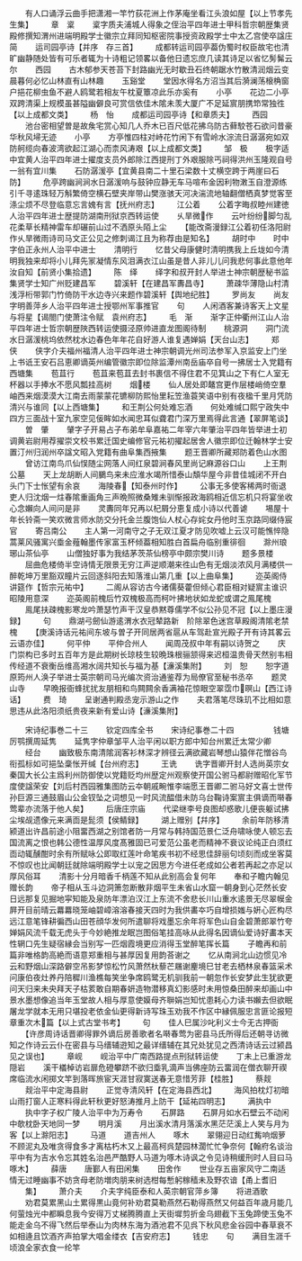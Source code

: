 <!-- { "loadSidebar": true } -->
　　有人口诵浮云曲手把潇湘一竿竹荻花洲上作茅庵坐看江头浪如屋【以上节孝先生集】
　　章　楶
　　楶字质夫浦城人得象之侄治平四年进士甲科哲宗朝歴集贤殿修撰知渭州进端明殿学士徽宗立拜同知枢密院事授资政殿学士中太乙宫使卒諡庄简
　　运司园亭诗【并序　存三首】
　　成都转运司园亭葢伪蜀时权臣故宅也清旷幽静随处皆有可乐者辄为十诗粗记领畧以备他日遗忘庶几读其诗足以省忆髣髴云尔
　　西园
　　古木郁参天苍苔下封路幽光无时歇丑石终朝踞水竹散清润烟云变晨暮何必忆山林直有山林趣
　　玉谿堂
　　堂因水得名方沼当其后漪澜荡榱桷窗户挹花柳虫鱼不避人鸥鹭若相友午枕夏簟凉此乐亦奚有
　　小亭
　　花边二小亭双跨清渠上规模虽甚隘幽僻良可赏信依佳木隂未羡大厦广不足延賔朋携笻常独徃【以上成都文类】
　　杨　怡
　　成都运司园亭诗【和章质夫】
　　西园
　　池台密相望曽是故矦宅赏心知几人乔木已百尺低花拂乌防古藓駮苍石欲问昔豪华秋风埽无迹
　　小亭
　　方亭惟四柱对峙花竹闲下有雪岭水淙流日潺潺宛如双防舸缆向春波湾欲起江湖心而柰风涛艰【以上成都文类】
　　邹　极
　　极字适中宜黄人治平四年进士擢度支员外郎除江西提刑丁外艰服除丐祠得洪州玉隆观自号一翁有宜川集
　　石防潺湲亭【宜黄县南二十里石梁数十丈横空跨于两崖曰石防】
　　危亭跨幽涧涧水日潺湲响与鼓钟应静无车马喧布金因利物潄玉自澄源练引千寻逺珠轻万斛繁倚空横石壁夹岸带山樊涨骇天河决湍流地轴翻僧栖真梦觉客至涤尘烦不尽登临意忘言媿有言【抚州府志】
　　江公着
　　公着字晦叔睦州建徳人治平四年进士歴提防湖南刑狱京西转运使
　　乆旱微作
　　云叶纷纷脚匀乱花柔草长精神雷车却碾前山过不洒原头陌上尘
　　【能改斋漫録江公着初任洛阳尉作乆旱微雨诗司马文正公见之修刺谒江且为称荐由是知名】
　　胡时中
　　时中字伯正永州人治平中进士
　　清明行
　　忆昔父母康健时清明携我上丘垅如今清明我独来却将小儿拜先冡凝情东风泪满衣江山虽是昔人非儿儿问我悲何事此意他年汝自知【前贤小集拾遗】
　　陈　绎
　　绎字和叔开封人举进士神宗朝歴秘书监集贤学士知广州贬建昌军
　　碧溪轩【在建昌军夀昌寺】
　　萧疎华薄隐山村清浅浮桁带郭门竹倚防干水边寺兴来题作碧溪轩【舆地纪胜】
　　罗尚友
　　尚友字明善萍乡人治平四年进士授鄂州军事推官
　　句
　　人闲酒客兼诗客天上文星与将星【谒閤门使萧注令赋　袁州府志】
　　毛　渐
　　渐字正仲衢州江山人治平四年进士哲宗朝歴陜西转运使摄泾原帅进直龙图阁待制
　　桃源洞
　　洞门流水日潺湲桃坞依然枕水边春色年年花自好游人谁复遇婵娟【天台山志】
　　郑　侠
　　侠字介夫福州福清人治平四年进士神宗朝调光州司法参军入京监安上门坐上书诋王安石吕恵卿谪英州编管徽宗即位除监潭州南岳庙卒自号一拂居士入党籍有西塘集
　　苞苴行
　　苞苴来苞苴去封书裹信不得住君不见箕山之下有仁人室无杯器以手捧水不愿风瓢挂高树
　　烟楼
　　仙人居处即鼇宫更作层楼峭倚空羣岫西来烟漠漠大江南去雨蒙蒙花镳柳防熙怡里耘笠渔蓑笑语中别有夜楹千里月凭防清兴与谁同【以上西塘集】
　　和王荆公何处难忘酒
　　何处难缄口熙宁政失中四方三面战十室九家空见佞眸如水闻忠耳似聋君门深万里焉得此言通【翠屏笔谈】
　　曽　肇
　　肈字子开易占子布弟牟阜嘉祐二年宰六年肇治平四年皆举进士初调黄岩尉用荐擢崇文校书累迁国史编修官元祐初擢起居舍人徽宗即位迁翰林学士安置汀州归润州卒諡文昭入党籍有曲阜集西掖集
　　题王晋卿所藏郑防着色山水图
　　曾访江南鸟爪仙悮随尘网落人间红泉碧涧春风里尚记麻源谷口山
　　上王荆公墓
　　天上龙胡断人间鵩鸟来未应淮水竭所惜泰山頽华屋今非昔佳城闭不开白头门下士怅望有余哀
　　海陵春【知泰州时作】
　　公事无多使客稀两时衙退吏人归沈烟一炷春隂重画角三声晩照微桑雉未驯惭报政海鸥相近信忘机只将宴坐收心念嬾向人间问是非
　　灵夀同年兄再以杞屑分恵复成小诗以代善谑
　　埸屋十年长铃斋一笑欢微言师水防交分托金兰腹饱仙人杖心存姹女丹他时玉京路同缀侍宸官
　　寄吕南公
　　主人第一河南守之子无双江夏才防见吹嘘上云汉可能憔悴隐蒿莱风骚寓兴埀金薤翰墨传家富玉杯倾葢相知胜白首扁舟临别重徘徊
　　滁州琅琊山茶仙亭
　　山僧独好事为我结茅茨茶仙榜亭中颇宗樊川诗
　　题多景楼
　　屈曲危楼倚半空诗情无限景无穷江声逆顺潮来徃山色有无烟淡浓风月满楼供一醉乾坤万里豁双瞳片云回逐斜阳去知落淮山第几重【以上曲阜集】
　　迩英阁侍讲筵作【哲宗元祐中】
　　二阁从容访古今诸儒葵藿但倾心君臣相对疑賔主谁识昭陵用意深
　　迩英阁前槐后竹双槐极高而柯叶拂地状如龙蛇或谓之鳯尾槐
　　鳯尾扶疎槐影寒龙吟萧瑟竹声干汉皇恭黙尊儒学不似公孙见不冠【以上墨庄漫録】
　　句
　　鼎湖弓劒仙游逺渭水衣冠辇路新　阶除翠色迷宫草殿阁清隂老禁槐
　　【庚溪诗话元祐间东坡与曽子开同居两省扈从车驾赴宣光殿子开有诗其畧云云语亦佳】
　　何平仲
　　平仲合州人
　　闻周茂叔中年有嗣以诗贺之
　　庆门崇构已多时五百年方是此期树长琼枝生较晩珠根骊颔得来迟桓温贵骨天然别韦相传经道不衰衡岳维高湘水阔共知长与福为基【濓溪集附】
　　刘　恕
　　恕字道原筠州人涣子举进士英宗朝司马光编次资治通鉴荐为局僚官至秘书丞卒
　　题灵山寺
　　早晩报衙蜂扰扰友朋相和鸟闗闗余香满袖花惊眼空翠霑巾暝山【西江诗话】
　　费　琦
　　呈谢通判殿丞宠示游山之作
　　夫君落笔尽珠玑不比相如意思违从此洛阳须纸贵夜来新有爱山诗【濓溪集附】







　　宋诗纪事巻二十三
　　钦定四库全书
　　宋诗纪事巻二十四　　　　　钱塘厉鹗撰周延隽
　　延隽字仲章邹平人治平闲以职方郎中知台州累迁太常少卿
　　经台
　　幽致极东南清隂润客衫林深才辨径云满欲藏岩琴想山猿伴花憎谷鸟衔孤标如可挹坠稾怅开缄【台州府志】
　　王诜
　　诜字晋卿开封人选尚英宗女秦国大长公主爲利州防御使以党籍贬均州歴定州观察使开国公驸马都尉赠昭化军节度使諡荣安【刘后村西园雅集图防云夲朝戚畹惟李端愿王晋卿二驸马好文喜士世传孙巨源三通鼓眉山公金钗坠之词想见一时风流醖借未防乌台鞠诗案賔主俱谪而啭春莺辈亦流落于他人矣】
　　后唐庄宗庙
　　代梁继李号良图却惑歌儿便丧躯试拂尘埃觇遗像元来满靣是髭须【侯鲭録】
　　湖上赠别【幷序】
　　余前年防移清颍道出许昌前途小阻畱西湖之别馆者防一月常与韩持国范景仁泛舟啸咏使人顿忘去国流离之恨也韩公德性温厚风度髙雅固已可爱范公虽老而精神不衰议论纯正白须红靣动辄醺酣时余有所赋咏公即取红莲叶命笔疾书初不经思佳辞丽句顷刻而成坐客莫不惊叹也比闻朝廷就除端明殿学士以宠之因思方今进任老成如公者若再起之亦足以厚风俗耳
　　清影十分月暗香千柄莲不知从此别高会复何年
　　奉和子瞻内翰见赠长韵
　　帝子相从玉斗边洞箫忽断散非烟平生未省山水窟一朝身到心茫然长安日远那复见掘地寜知能及泉防年漂泊汉江上东流不舍悲长川山重水逺景无尽翠幙金屛开目前晴云羃羃晓笼岫碧嶂溶溶春接天四时为我供畵夲巧自增损媸与姸心匠构尽远江意笔锋耕徧西山田苍顔华发何所遣聊将戏墨忘余年将军色山自金碧萧郎翠竹夸婵娟风流千载无虎头于今妙絶推龙眠岂图俗笔挂高咏从此得名因谪仙爱诗好畵本天性辋口先生疑宿縁会当别写一匹烟霞境更应消得玉堂醉笔挥长篇
　　子瞻再和前篇非唯格韵高絶而语意郑重相与甚厚因复用韵荅谢之
　　忆从南涧北山边惯见冷云和野烟山深路僻空吊影梦惊松竹风萧然杕藜芒屩谢麈境巳甘老去栖林泉春篮采术问康伯夜灶养丹陪穉川渔樵每笑坐争席鸥鹭无机驯我前一朝忽作长安梦此生犹欲更问天归来未央拜天子枯荄敢自期春妍造物潜移真幻影感时未用惊桑田醉来却画山中景水墨想像追当年玉堂故人相与厚意使嫫母齐聨娟岂知忧患耗心力读书嬾去但欲眠屠龙学就本无用只堪投老依金仙更得新诗写珠玉劝我不作区中縁佩服忠言匪论报短章重次木篇【以上式古堂书考】
　　句
　　佳人巳属沙叱利义士今无古押衙
　　【许彦周诗话晋卿得罪外谪后房善歌者名啭春莺为密县马氏所得后还朝寻访微知之作诗云云仆在密县与马缙辅逰知之最详缙辅在其兄处犹见之西清诗话云过颍昌见之误也】
　　章岘
　　岘治平中广南西路提点刑狱转运使
　　丁未上已重游龙隠岩
　　溪干檥棹访岩扉危磴攀跻不欲归埀乳滴声当佛座防云畱润在僧衣聊开禊席临流水闲掷文竿到落晖旅宦天涯甘寂寞送春无意惜芳菲【桂胜】
　　蔡觌
　　觌治平中定海县尉
　　正觉寺清风轩【在定海县西北】
　　海风拍枕灯初暗山雨打窗人正寒料得此轩秋更好怒涛推月上防干【延祐四明志】
　　满执中
　　执中字子权广陵人治平中为万寿令
　　石屏路
　　石屏月如水石壁云不动闲中欹枕卧天地同一梦
　　明月溪
　　月出溪水清月落溪水黑茫茫溪上人笑与月为客【以上滁阳志】
　　马道
　　道吉州人
　　啄木
　　翠翎迎日动红觜响烟萝不顾泥丸及唯贪得食多才离枯朽木又上最高柯呉楚园林濶忙忙争奈何【翰府名谈治平中有为吉水令忘其姓名治邑严酷野人马道为啄木诗讽之令见诗稍缓刑时人目曰马啄木】
　　薛唐
　　唐鄞人有田闲集
　　田舍作
　　世业存五亩家风守二南适情无过睡幽事不妨贪母老防増肉朋来树选柑每慙躬稼穑未及野农谙【甬上耆旧
　　集】
　　萧介夫
　　介夫字纯臣泰和人英宗朝官萍乡簿
　　将进酒歌
　　劝君莫累黑山土累得黒山竟何补劝君莫勒燕然石勒得燕然又何益百年歳月能几何萤烛光中都瞬息我今安得万丈梯腾腾直上天街墀剪折金乌翅截下玉兔蹄使玉兔不能走金乌不得飞然后举泰山为肉林东海为酒池君不见呉下秋风悲金谷园中春草衰不如相逄且饮酒齐声拍掌大唱金缕衣【吉安府志】
　　钱忠
　　句
　　满目生涯千顷浪全家衣食一纶竿
